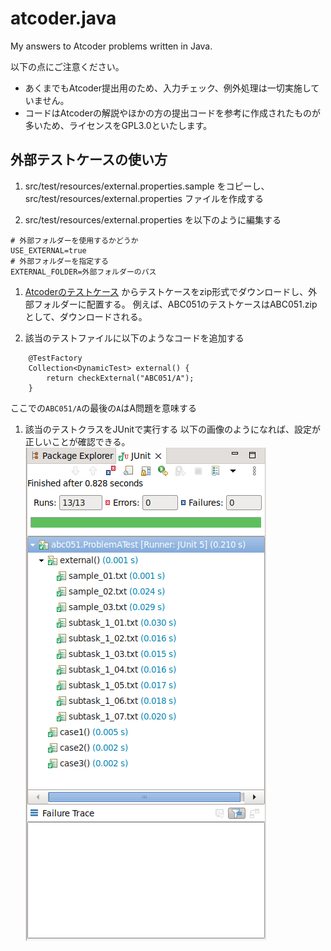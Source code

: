 # atcoder.java
My answers to Atcoder problems written in Java.

以下の点にご注意ください。
- あくまでもAtcoder提出用のため、入力チェック、例外処理は一切実施していません。
- コードはAtcoderの解説やほかの方の提出コードを参考に作成されたものが多いため、ライセンスをGPL3.0といたします。

## 外部テストケースの使い方
1. src/test/resources/external.properties.sample をコピーし、src/test/resources/external.properties ファイルを作成する

1. src/test/resources/external.properties を以下のように編集する
```
# 外部フォルダーを使用するかどうか
USE_EXTERNAL=true
# 外部フォルダーを指定する
EXTERNAL_FOLDER=外部フォルダーのパス
```

1. [Atcoderのテストケース](https://www.dropbox.com/sh/nx3tnilzqz7df8a/AAAYlTq2tiEHl5hsESw6-yfLa?dl=0) からテストケースをzip形式でダウンロードし、外部フォルダーに配置する。
例えば、ABC051のテストケースはABC051.zipとして、ダウンロードされる。

1. 該当のテストファイルに以下のようなコードを追加する
```
	@TestFactory
	Collection<DynamicTest> external() {
		return checkExternal("ABC051/A");
	}
```
ここでの`ABC051/A`の最後の`A`はA問題を意味する

1. 該当のテストクラスをJUnitで実行する
以下の画像のようになれば、設定が正しいことが確認できる。
![ABC051のA問題のJUnitの実行結果](./junit.png)
